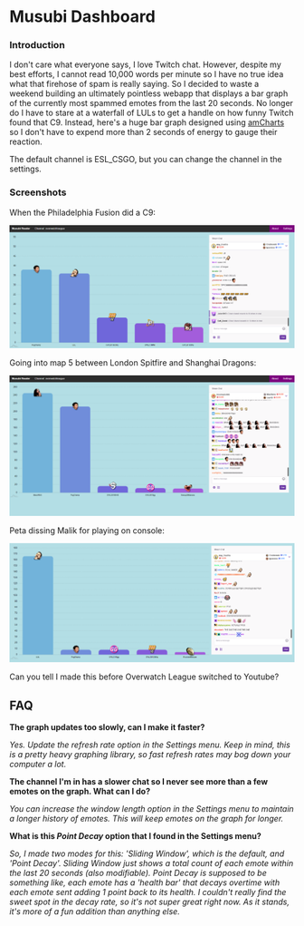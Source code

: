 # Musubi Dashboard

### Introduction
I don't care what everyone says, I love Twitch chat. However, despite my best efforts, I cannot read 10,000 words per minute so I have no true idea what that firehose of spam is really saying. So I decided to waste a weekend building an ultimately pointless webapp that displays a bar graph of the currently most spammed emotes from the last 20 seconds. No longer do I have to stare at a waterfall of LULs to get a handle on how funny Twitch found that C9. Instead, here's a huge bar graph designed using [amCharts](https://www.amcharts.com/) so I don't have to expend more than 2 seconds of energy to gauge their reaction.

The default channel is ESL_CSGO, but you can change the channel in the settings.

### Screenshots
When the Philadelphia Fusion did a C9:

![Reaction to Fusion doing a C9](fusion-C9.png "OWL Fusion C9")

Going into map 5 between London Spitfire and Shanghai Dragons:

![Reaction to going into a new match. London vs Shanghai](map5-LvS.png "OWL Fusion C9")

Peta dissing Malik for playing on console:

![Reaction to Peta dissing Malik](peta-youplayconsole.png "OWL Fusion C9")

Can you tell I made this before Overwatch League switched to Youtube?

## FAQ
**The graph updates too slowly, can I make it faster?**

*Yes. Update the refresh rate option in the Settings menu. Keep in mind, this is a pretty heavy graphing library, so fast refresh rates may bog down your computer a lot.*

**The channel I'm in has a slower chat so I never see more than a few emotes on the graph. What can I do?**

*You can increase the window length option in the Settings menu to maintain a longer history of emotes. This will keep emotes on the graph for longer.*

**What is this *Point Decay* option that I found in the Settings menu?**

*So, I made two modes for this: 'Sliding Window', which is the default, and 'Point Decay'. Sliding Window just shows a total count of each emote within the last 20 seconds (also modifiable). Point Decay is supposed to be something like, each emote has a 'health bar' that decays overtime with each emote sent adding 1 point back to its health. I couldn't really find the sweet spot in the decay rate, so it's not super great right now. As it stands, it's more of a fun addition than anything else.*
